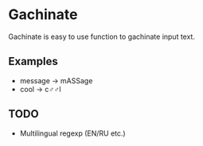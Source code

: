 # Gachinate

Gachinate is easy to use function to gachinate input text.

## Examples

* message -> mASSage
* cool -> c♂♂l

## TODO

* Multilingual regexp (EN/RU etc.)
